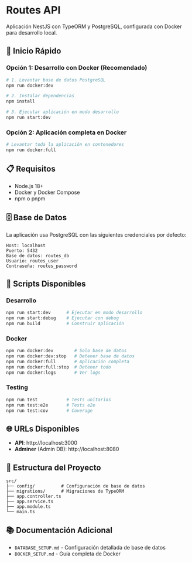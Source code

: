 # Routes API

Aplicación NestJS con TypeORM y PostgreSQL, configurada con Docker para desarrollo local.

## 🚀 Inicio Rápido

### Opción 1: Desarrollo con Docker (Recomendado)

```bash
# 1. Levantar base de datos PostgreSQL
npm run docker:dev

# 2. Instalar dependencias
npm install

# 3. Ejecutar aplicación en modo desarrollo
npm run start:dev
```

### Opción 2: Aplicación completa en Docker

```bash
# Levantar toda la aplicación en contenedores
npm run docker:full
```

## 📋 Requisitos

- Node.js 18+
- Docker y Docker Compose
- npm o pnpm

## 🗄️ Base de Datos

La aplicación usa PostgreSQL con las siguientes credenciales por defecto:

```
Host: localhost
Puerto: 5432
Base de datos: routes_db
Usuario: routes_user
Contraseña: routes_password
```

## 🔧 Scripts Disponibles

### Desarrollo

```bash
npm run start:dev      # Ejecutar en modo desarrollo
npm run start:debug    # Ejecutar con debug
npm run build          # Construir aplicación
```

### Docker

```bash
npm run docker:dev        # Solo base de datos
npm run docker:dev:stop   # Detener base de datos
npm run docker:full       # Aplicación completa
npm run docker:full:stop  # Detener todo
npm run docker:logs       # Ver logs
```

### Testing

```bash
npm run test           # Tests unitarios
npm run test:e2e       # Tests e2e
npm run test:cov       # Coverage
```

## 🌐 URLs Disponibles

- **API**: http://localhost:3000
- **Adminer** (Admin DB): http://localhost:8080

## 📁 Estructura del Proyecto

```
src/
├── config/          # Configuración de base de datos
├── migrations/      # Migraciones de TypeORM
├── app.controller.ts
├── app.service.ts
├── app.module.ts
└── main.ts
```

## 📚 Documentación Adicional

- `DATABASE_SETUP.md` - Configuración detallada de base de datos
- `DOCKER_SETUP.md` - Guía completa de Docker
